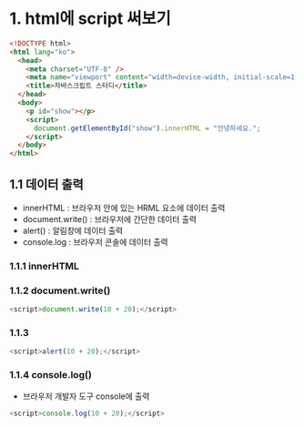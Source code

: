 # 1. html에 script 써보기

```html
<!DOCTYPE html>
<html lang="ko">
  <head>
    <meta charset="UTF-8" />
    <meta name="viewport" content="width=device-width, initial-scale=1.0" />
    <title>자바스크립트 스터디</title>
  </head>
  <body>
    <p id="show"></p>
    <script>
      document.getElementById("show").innerHTML = "안녕하세요.";
    </script>
  </body>
</html>
```

## 1.1 데이터 출력

- innerHTML : 브라우저 안에 있는 HRML 요소에 데이터 출력
- document.write() : 브라우저에 간단한 데이터 출력
- alert() : 알림창에 데이터 출력
- console.log : 브라우저 콘솔에 데이터 출력

### 1.1.1 innerHTML

### 1.1.2 document.write()

```js
<script>document.write(10 + 20);</script>
```

### 1.1.3

```js
<script>alert(10 + 20);</script>
```

### 1.1.4 console.log()

- 브라우저 개발자 도구 console에 출력

```js
<script>console.log(10 + 20);</script>
```
